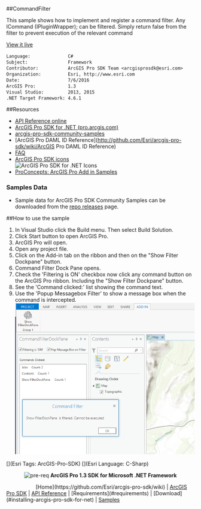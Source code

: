 ##CommandFilter

<!-- TODO: Write a brief abstract explaining this sample -->
This sample shows how to implement and register a command filter. Any ICommand (IPluginWrapper); can be filtered. Simply return false from the filter to prevent execution of the relevant command  
  


<a href="http://pro.arcgis.com/en/pro-app/sdk/" target="_blank">View it live</a>

<!-- TODO: Fill this section below with metadata about this sample-->
```
Language:              C#
Subject:               Framework
Contributor:           ArcGIS Pro SDK Team <arcgisprosdk@esri.com>
Organization:          Esri, http://www.esri.com
Date:                  7/6/2016
ArcGIS Pro:            1.3
Visual Studio:         2013, 2015
.NET Target Framework: 4.6.1
```

##Resources

* [API Reference online](http://pro.arcgis.com/en/pro-app/sdk/api-reference)  
* <a href="http://pro.arcgis.com/en/pro-app/sdk/" target="_blank">ArcGIS Pro SDK for .NET (pro.arcgis.com)</a>  
* [arcgis-pro-sdk-community-samples](http://github.com/Esri/arcgis-pro-sdk-community-samples)  
* [ArcGIS Pro DAML ID Reference](http://github.com/Esri/arcgis-pro-sdk/wiki/ArcGIS Pro DAML ID Reference)  
* [FAQ](http://github.com/Esri/arcgis-pro-sdk/wiki/FAQ)  
* [ArcGIS Pro SDK icons](https://github.com/Esri/arcgis-pro-sdk/releases/tag/1.2.0.5023)  
![ArcGIS Pro SDK for .NET Icons](http://esri.github.io/arcgis-pro-sdk/images/Home/Image-of-icons.png "ArcGIS Pro SDK Icons")
* [ProConcepts: ArcGIS Pro Add in Samples](https://github.com/Esri/arcgis-pro-sdk-community-samples/wiki/ProConcepts-ArcGIS-Pro-Add-in-Samples)  

### Samples Data

* Sample data for ArcGIS Pro SDK Community Samples can be downloaded from the [repo releases](https://github.com/Esri/arcgis-pro-sdk-community-samples/releases) page.  

##How to use the sample
<!-- TODO: Explain how this sample can be used. To use images in this section, create the image file in your sample project's screenshots folder. Use relative url to link to this image using this syntax: ![My sample Image](FacePage/SampleImage.png) -->
      
  
1. In Visual Studio click the Build menu. Then select Build Solution.  
1. Click Start button to open ArcGIS Pro.  
1. ArcGIS Pro will open.   
1. Open any project file.   
1. Click on the Add-in tab on the ribbon and then on the "Show Filter Dockpane" button.    
1. Command Filter Dock Pane opens.    
1. Check the 'Filtering is ON' checkbox now click any command button on the ArcGIS Pro ribbon.  Including the "Show Filter Dockpane" button.    
1. See the 'Command clicked:' list showing the command text.    
1. Use the 'Popup Messagebox Filter' to show a message box when the command is intercepted.    
![UI](Screenshots/Usage.png)  
  


[](Esri Tags: ArcGIS-Pro-SDK)
[](Esri Language: C-Sharp)​

<p align = center><img src="http://esri.github.io/arcgis-pro-sdk/images/ArcGISPro.png"  alt="pre-req" align = "top" height = "20" width = "20" >
<b> ArcGIS Pro 1.3 SDK for Microsoft .NET Framework</b>
</p>
&nbsp;&nbsp;&nbsp;&nbsp;&nbsp;&nbsp;&nbsp;&nbsp;&nbsp;&nbsp;&nbsp;&nbsp;&nbsp;&nbsp;&nbsp;&nbsp;&nbsp;&nbsp;&nbsp;&nbsp;[Home](https://github.com/Esri/arcgis-pro-sdk/wiki) | <a href="http://pro.arcgis.com/en/pro-app/sdk" target="_blank">ArcGIS Pro SDK</a> | <a href="http://pro.arcgis.com/en/pro-app/sdk/api-reference/index.html" target="_blank">API Reference</a> | [Requirements](#requirements) | [Download](#installing-arcgis-pro-sdk-for-net) |  <a href="http://github.com/esri/arcgis-pro-sdk-community-samples" target="_blank">Samples</a>
